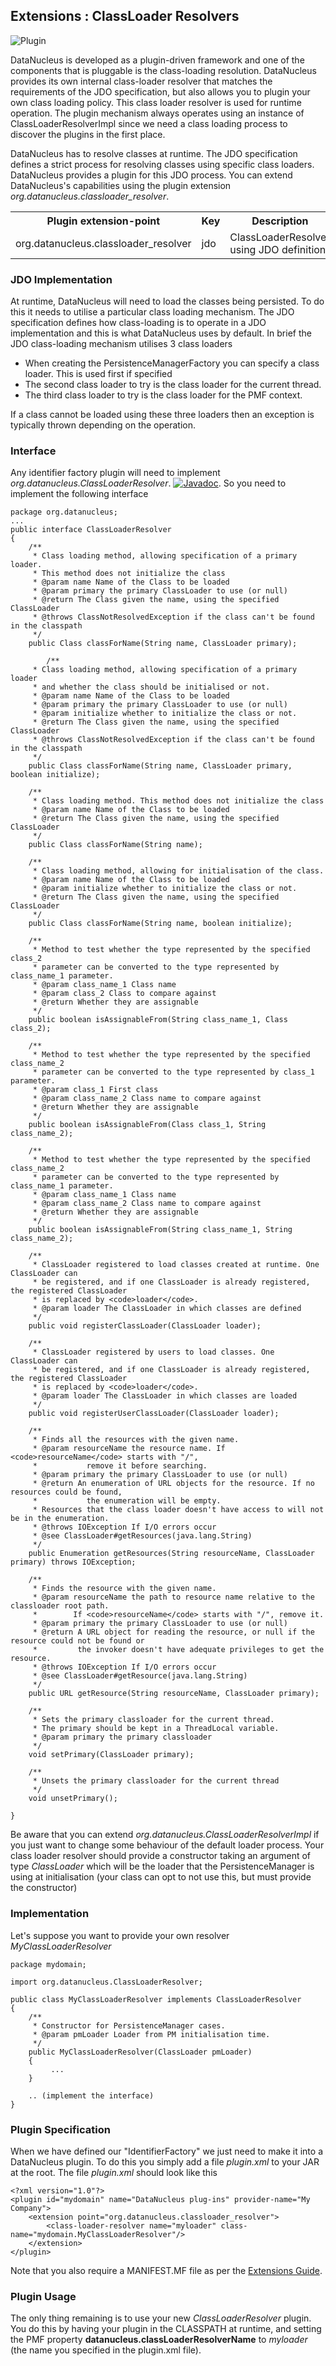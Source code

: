 <head><title>Extensions : ClassLoaderResolver</title></head>

## Extensions : ClassLoader Resolvers
![Plugin](../images/nucleus_plugin.gif)

DataNucleus is developed as a plugin-driven framework and one of the components that is pluggable is the class-loading resolution. 
DataNucleus provides its own internal class-loader resolver that matches the requirements of the JDO specification, but also allows you to plugin 
your own class loading policy. This class loader resolver is used for runtime operation. The plugin mechanism always operates 
using an instance of ClassLoaderResolverImpl since we need a class loading process to discover the plugins in the first place.

DataNucleus has to resolve classes at runtime. The JDO specification defines a strict process for 
resolving classes using specific class loaders. DataNucleus provides a plugin for this JDO process.
You can extend DataNucleus's capabilities using the plugin extension *org.datanucleus.classloader_resolver*.

<table>
    <tr>
    <th>Plugin extension-point</th>
    <th>Key</th>
    <th>Description</th>
    <th width="80">Location</th>
    </tr>
    <tr>
    <td>org.datanucleus.classloader_resolver</td>
    <td>jdo</td>
    <td>ClassLoaderResolver using JDO definition</td>
    <td>datanucleus-core</td>
    </tr>
</table>


### JDO Implementation

At runtime, DataNucleus will need to load the classes being persisted. To do this it needs to 
utilise a particular class loading mechanism. The JDO specification defines how class-loading is 
to operate in a JDO implementation and this is what DataNucleus uses by default. In brief the 
JDO class-loading mechanism utilises 3 class loaders

* When creating the PersistenceManagerFactory you can specify a class loader. This is used first if specified
* The second class loader to try is the class loader for the current thread.
* The third class loader to try is the class loader for the PMF context.

If a class cannot be loaded using these three loaders then an exception is typically thrown depending on the operation.

### Interface

Any identifier factory plugin will need to implement _org.datanucleus.ClassLoaderResolver_.
[![Javadoc](../images/javadoc.gif)](http://www.datanucleus.org/javadocs/core/latest/org/datanucleus/ClassLoaderResolver.html).
So you need to implement the following interface

	package org.datanucleus;
	...
	public interface ClassLoaderResolver
	{
	    /**
	     * Class loading method, allowing specification of a primary loader. 
	     * This method does not initialize the class
	     * @param name Name of the Class to be loaded
	     * @param primary the primary ClassLoader to use (or null)
	     * @return The Class given the name, using the specified ClassLoader
	     * @throws ClassNotResolvedException if the class can't be found in the classpath
	     */
	    public Class classForName(String name, ClassLoader primary);

            /**
         * Class loading method, allowing specification of a primary loader
         * and whether the class should be initialised or not.
         * @param name Name of the Class to be loaded
         * @param primary the primary ClassLoader to use (or null)
         * @param initialize whether to initialize the class or not.
         * @return The Class given the name, using the specified ClassLoader
         * @throws ClassNotResolvedException if the class can't be found in the classpath
         */
        public Class classForName(String name, ClassLoader primary, boolean initialize);
    
        /**
         * Class loading method. This method does not initialize the class
         * @param name Name of the Class to be loaded
         * @return The Class given the name, using the specified ClassLoader
         */
        public Class classForName(String name);
    
        /**
         * Class loading method, allowing for initialisation of the class.
         * @param name Name of the Class to be loaded
         * @param initialize whether to initialize the class or not.
         * @return The Class given the name, using the specified ClassLoader
         */
        public Class classForName(String name, boolean initialize);

        /**
         * Method to test whether the type represented by the specified class_2 
         * parameter can be converted to the type represented by class_name_1 parameter.
         * @param class_name_1 Class name
         * @param class_2 Class to compare against
         * @return Whether they are assignable
         */
        public boolean isAssignableFrom(String class_name_1, Class class_2);

        /**
         * Method to test whether the type represented by the specified class_name_2 
         * parameter can be converted to the type represented by class_1 parameter.
         * @param class_1 First class
         * @param class_name_2 Class name to compare against
         * @return Whether they are assignable
         */
        public boolean isAssignableFrom(Class class_1, String class_name_2);

        /**
         * Method to test whether the type represented by the specified class_name_2 
         * parameter can be converted to the type represented by class_name_1 parameter.
         * @param class_name_1 Class name
         * @param class_name_2 Class name to compare against
         * @return Whether they are assignable
         */
        public boolean isAssignableFrom(String class_name_1, String class_name_2);
        
        /**
         * ClassLoader registered to load classes created at runtime. One ClassLoader can
         * be registered, and if one ClassLoader is already registered, the registered ClassLoader
         * is replaced by <code>loader</code>.
         * @param loader The ClassLoader in which classes are defined
         */
        public void registerClassLoader(ClassLoader loader);
    
        /**
         * ClassLoader registered by users to load classes. One ClassLoader can
         * be registered, and if one ClassLoader is already registered, the registered ClassLoader
         * is replaced by <code>loader</code>.
         * @param loader The ClassLoader in which classes are loaded
         */
        public void registerUserClassLoader(ClassLoader loader);

        /**
         * Finds all the resources with the given name.
         * @param resourceName the resource name. If <code>resourceName</code> starts with "/", 
         *           remove it before searching.
         * @param primary the primary ClassLoader to use (or null)
         * @return An enumeration of URL objects for the resource. If no resources could be found,
         *           the enumeration will be empty. 
         * Resources that the class loader doesn't have access to will not be in the enumeration.
         * @throws IOException If I/O errors occur
         * @see ClassLoader#getResources(java.lang.String)
         */
        public Enumeration getResources(String resourceName, ClassLoader primary) throws IOException;
        
        /**
         * Finds the resource with the given name.
         * @param resourceName the path to resource name relative to the classloader root path. 
         *        If <code>resourceName</code> starts with "/", remove it.   
         * @param primary the primary ClassLoader to use (or null)
         * @return A URL object for reading the resource, or null if the resource could not be found or 
         *         the invoker doesn't have adequate privileges to get the resource. 
         * @throws IOException If I/O errors occur
         * @see ClassLoader#getResource(java.lang.String)
         */
        public URL getResource(String resourceName, ClassLoader primary);
    
        /**
         * Sets the primary classloader for the current thread.
         * The primary should be kept in a ThreadLocal variable.
         * @param primary the primary classloader
         */
        void setPrimary(ClassLoader primary);

        /**
         * Unsets the primary classloader for the current thread
         */
        void unsetPrimary();
    
	}

Be aware that you can extend <i>org.datanucleus.ClassLoaderResolverImpl</i> if you just want to change 
some behaviour of the default loader process. Your class loader resolver should provide a 
constructor taking an argument of type <i>ClassLoader</i> which will be the loader that the 
PersistenceManager is using at initialisation (your class can opt to not use this, but must provide the constructor)

### Implementation

Let's suppose you want to provide your own resolver _MyClassLoaderResolver_

	package mydomain;
	
	import org.datanucleus.ClassLoaderResolver;
    
	public class MyClassLoaderResolver implements ClassLoaderResolver
	{
	    /**
	     * Constructor for PersistenceManager cases.
	     * @param pmLoader Loader from PM initialisation time.
	     */
	    public MyClassLoaderResolver(ClassLoader pmLoader)
	    {
	         ...
	    }
	
	    .. (implement the interface)
	}

### Plugin Specification

When we have defined our "IdentifierFactory" we just need to make it into a DataNucleus plugin.
To do this you simply add a file _plugin.xml_ to your JAR at the root. The file _plugin.xml_ should look like this


	<?xml version="1.0"?>
	<plugin id="mydomain" name="DataNucleus plug-ins" provider-name="My Company">
    	<extension point="org.datanucleus.classloader_resolver">
        	<class-loader-resolver name="myloader" class-name="mydomain.MyClassLoaderResolver"/>
    	</extension>
	</plugin>

Note that you also require a MANIFEST.MF file as per the [Extensions Guide](index.html).

### Plugin Usage

The only thing remaining is to use your new _ClassLoaderResolver_ plugin. You do this by having your plugin in the CLASSPATH at runtime, 
and setting the PMF property __datanucleus.classLoaderResolverName__ to _myloader_ (the name you specified in the plugin.xml file).

